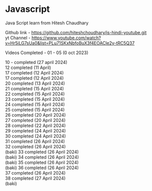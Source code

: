 # Javascript
Java Script learn from Hitesh Chaudhary  </br>

Github link - https://github.com/hiteshchoudhary/js-hindi-youtube.git
</br>
yt Channel - https://www.youtube.com/watch?v=Hr5iLG7sUa0&list=PLu71SKxNbfoBuX3f4EOACle2y-tRC5Q37

Videos Completed -
01 - 05 (0 oct 2023)

10 -  completed (27 april 2024)   <br/>
12 completed (11 April)             <br/>
17 completed (12 April 2024)  <br/>
17 completed (12 April 2024)  <br/>
20 completed (13 April 2024)  <br/>
21 completed (15 April 2024)  <br/>
22 completed (15 April 2024)  <br/>
23 completed (15 April 2024)  <br/>
24 completed (15 April 2024)  <br/>
25 completed (15 April 2024)  <br/>
26 completed (20 April 2024)  <br/>
27 completed (20 April 2024)  <br/>
28 completed (22 April 2024)  <br/>
29 completed (24 April 2024)  <br/>
30 completed (24 April 2024)  <br/>
31 completed (26 April 2024)  <br/>
32 completed (26 April 2024)  <br/>   (baki)
33 completed (26 April 2024)  <br/>   (baki)
34 completed (26 April 2024)  <br/>   (baki)
35 completed (26 April 2024)  <br/>   (baki)
36 completed (26 April 2024)  <br/>
37 completed (26 April 2024)  <br/>
38 completed (27 April 2024)  <br/>  (baki) 



